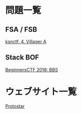 <!-- TITLE: Pwn -->
<!-- SUBTITLE: A quick summary of Pwn -->

# 問題一覧
## FSA / FSB

[ksnctf: 4. Villager A](/ctf/writeups/pwn/villager-a)


## Stack BOF

[BeginnersCTF 2018: BBS](/ctf/writeups/pwn/bbs)

# ウェブサイト一覧
[Protostar](/ctf/writeups/pwn/protostar)